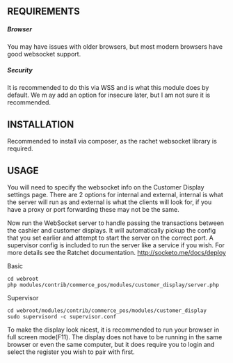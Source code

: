 REQUIREMENTS
------------

##### Browser #####

You may have issues with older browsers, but most modern browsers have good
websocket support.

##### Security #####

It is recommended to do this via WSS and is what this module does by default. We
m ay add an option for insecure later, but I am not sure it is recommended.

INSTALLATION
------------

Recommended to install via composer, as the rachet websocket library is
required.

USAGE
------------

You will need to specify the websocket info on the Customer Display settings
page. There are 2 options for internal and external, internal is what the
server will run as and external is what the clients will look for, if you
have a proxy or port forwarding these may not be the same.

Now run the WebSocket server to handle passing the transactions between the
cashier and customer displays. It will automatically pickup the config that you
set earlier and attempt to start the server on the correct port. A supervisor
config is included to run the server like a service if you wish. For more
details see the Ratchet documentation. http://socketo.me/docs/deploy

Basic
```
cd webroot
php modules/contrib/commerce_pos/modules/customer_display/server.php
```

Supervisor
```
cd webroot/modules/contrib/commerce_pos/modules/customer_display
sudo supervisord -c supervisor.conf
```

To make the display look nicest, it is recommended to run your browser in
full screen mode(F11). The display does not have to be running in the same
browser or even the same computer, but it does require you to login and
select the register you wish to pair with first.
